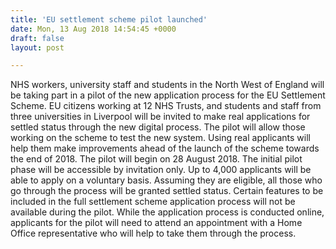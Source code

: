 ```yaml
---
title: 'EU settlement scheme pilot launched'
date: Mon, 13 Aug 2018 14:54:45 +0000
draft: false
layout: post

---
```


NHS workers, university staff and students in the North West of England will be taking part in a pilot of the new application process for the EU Settlement Scheme. EU citizens working at 12 NHS Trusts, and students and staff from three universities in Liverpool will be invited to make real applications for settled status through the new digital process. The pilot will allow those working on the scheme to test the new system. Using real applicants will help them make improvements ahead of the launch of the scheme towards the end of 2018. The pilot will begin on 28 August 2018. The initial pilot phase will be accessible by invitation only. Up to 4,000 applicants will be able to apply on a voluntary basis. Assuming they are eligible, all those who go through the process will be granted settled status. Certain features to be included in the full settlement scheme application process will not be available during the pilot. While the application process is conducted online, applicants for the pilot will need to attend an appointment with a Home Office representative who will help to take them through the process.